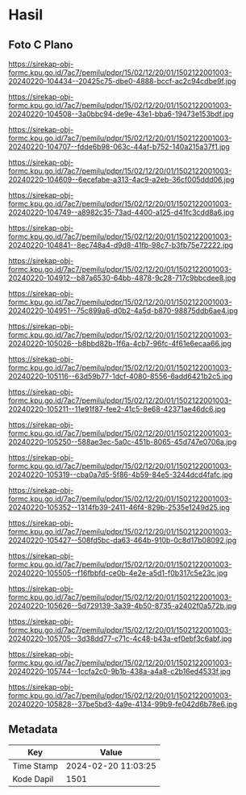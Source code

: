 # Hasil

## Foto C Plano

https://sirekap-obj-formc.kpu.go.id/7ac7/pemilu/pdpr/15/02/12/20/01/1502122001003-20240220-104434--20425c75-dbe0-4888-bccf-ac2c94cdbe9f.jpg

https://sirekap-obj-formc.kpu.go.id/7ac7/pemilu/pdpr/15/02/12/20/01/1502122001003-20240220-104508--3a0bbc94-de9e-43e1-bba6-19473e153bdf.jpg

https://sirekap-obj-formc.kpu.go.id/7ac7/pemilu/pdpr/15/02/12/20/01/1502122001003-20240220-104707--fdde6b98-063c-44af-b752-140a215a37f1.jpg

https://sirekap-obj-formc.kpu.go.id/7ac7/pemilu/pdpr/15/02/12/20/01/1502122001003-20240220-104609--6ecefabe-a313-4ac9-a2eb-36cf005ddd06.jpg

https://sirekap-obj-formc.kpu.go.id/7ac7/pemilu/pdpr/15/02/12/20/01/1502122001003-20240220-104749--a8982c35-73ad-4400-a125-d41fc3cdd8a6.jpg

https://sirekap-obj-formc.kpu.go.id/7ac7/pemilu/pdpr/15/02/12/20/01/1502122001003-20240220-104841--8ec748a4-d9d8-41fb-98c7-b3fb75e72222.jpg

https://sirekap-obj-formc.kpu.go.id/7ac7/pemilu/pdpr/15/02/12/20/01/1502122001003-20240220-104912--b87a6530-64bb-4878-9c28-717c9bbcdee8.jpg

https://sirekap-obj-formc.kpu.go.id/7ac7/pemilu/pdpr/15/02/12/20/01/1502122001003-20240220-104951--75c899a6-d0b2-4a5d-b870-98875ddb6ae4.jpg

https://sirekap-obj-formc.kpu.go.id/7ac7/pemilu/pdpr/15/02/12/20/01/1502122001003-20240220-105026--b8bbd82b-1f6a-4cb7-96fc-4f61e6ecaa66.jpg

https://sirekap-obj-formc.kpu.go.id/7ac7/pemilu/pdpr/15/02/12/20/01/1502122001003-20240220-105116--63d59b77-1dcf-4080-8556-6add6421b2c5.jpg

https://sirekap-obj-formc.kpu.go.id/7ac7/pemilu/pdpr/15/02/12/20/01/1502122001003-20240220-105211--11e91f87-fee2-41c5-8e68-42371ae46dc6.jpg

https://sirekap-obj-formc.kpu.go.id/7ac7/pemilu/pdpr/15/02/12/20/01/1502122001003-20240220-105250--588ae3ec-5a0c-451b-8065-45d747e0706a.jpg

https://sirekap-obj-formc.kpu.go.id/7ac7/pemilu/pdpr/15/02/12/20/01/1502122001003-20240220-105319--cba0a7d5-5f86-4b59-84e5-3244dcd4fafc.jpg

https://sirekap-obj-formc.kpu.go.id/7ac7/pemilu/pdpr/15/02/12/20/01/1502122001003-20240220-105352--1314fb39-2411-46f4-829b-2535e1249d25.jpg

https://sirekap-obj-formc.kpu.go.id/7ac7/pemilu/pdpr/15/02/12/20/01/1502122001003-20240220-105427--508fd5bc-da63-464b-910b-0c8d17b08092.jpg

https://sirekap-obj-formc.kpu.go.id/7ac7/pemilu/pdpr/15/02/12/20/01/1502122001003-20240220-105505--f16fbbfd-ce0b-4e2e-a5d1-f0b317c5e23c.jpg

https://sirekap-obj-formc.kpu.go.id/7ac7/pemilu/pdpr/15/02/12/20/01/1502122001003-20240220-105626--5d729139-3a39-4b50-8735-a2402f0a572b.jpg

https://sirekap-obj-formc.kpu.go.id/7ac7/pemilu/pdpr/15/02/12/20/01/1502122001003-20240220-105705--3d38dd77-c71c-4c48-b43a-ef0ebf3c6abf.jpg

https://sirekap-obj-formc.kpu.go.id/7ac7/pemilu/pdpr/15/02/12/20/01/1502122001003-20240220-105744--1ccfa2c0-9b1b-438a-a4a8-c2b16ed4533f.jpg

https://sirekap-obj-formc.kpu.go.id/7ac7/pemilu/pdpr/15/02/12/20/01/1502122001003-20240220-105828--37be5bd3-4a9e-4134-99b9-fe042d6b78e6.jpg


## Metadata

| Key        | Value               |
| ---------- | ------------------- |
| Time Stamp | 2024-02-20 11:03:25 |
| Kode Dapil | 1501                |



